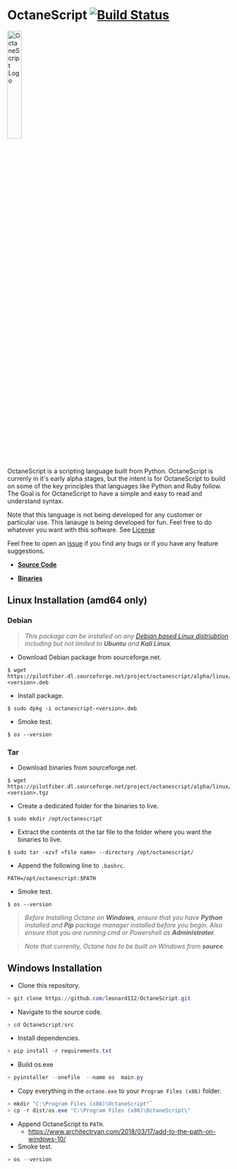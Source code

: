 # OctaneScript [![Build Status](https://travis-ci.com/leonard112/OctaneScript.svg?branch=main)](https://travis-ci.com/leonard112/OctaneScript)
<img src="https://github.com/leonard112/octane/blob/main/images/octanescript-logo.svg" alt="OctaneScript Logo" width=25%></img>

OctaneScript is a scripting language built from Python. OctaneScript is currenly in it's early alpha stages, but the intent is for OctaneScript to build on some of the key principles that languages like Python and Ruby follow. The Goal is for OctaneScript to have a simple and easy to read and understand syntax. 

Note that this language is not being developed for any customer or particular use. This lanauge is being developed for fun. Feel free to do whatever you want with this software. See [License](https://github.com/leonard112/OctaneScript/blob/main/LICENSE)

Feel free to open an [issue](https://github.com/leonard112/OctaneScript/issues) if you find any bugs or if you have any feature suggestions.

* __[Source Code](https://github.com/leonard112/OctaneScript)__

* __[Binaries](https://sourceforge.net/projects/octanescript/files/alpha/linux/amd64/dev)__
  
## Linux Installation (amd64 only)

### Debian
> _This package can be installed on any [Debian based Linux distriubtion](https://www.debian.org/derivatives/) including but not limited to __Ubuntu__ and __Kali Linux__._
* Download Debian package from sourceforge.net.
```console
$ wget https://pilotfiber.dl.sourceforge.net/project/octanescript/alpha/linux/amd64/dev/debian/octanescript-<version>.deb
```
* Install package.
```console
$ sudo dpkg -i octanescript-<version>.deb
```
* Smoke test.
```console
$ os --version
```
### Tar
* Download binaries from sourceforge.net.
```console
$ wget https://pilotfiber.dl.sourceforge.net/project/octanescript/alpha/linux/amd64/dev/tar/octanescript-<version>.tgz
```
* Create a dedicated folder for the binaries to live.
```console
$ sudo mkdir /opt/octanescript
```
* Extract the contents ot the tar file to the folder where you want the binaries to live.
```console
$ sudo tar -xzvf <file name> --directory /opt/octanescript/
```
* Append the following line to `.bashrc`.
```shell
PATH=/opt/octanescript:$PATH
```
* Smoke test.
```console
$ os --version
```

> _Before Installing Octane on __Windows__, ensure that you have __Python__ installed and __Pip__ package manager installed before you begin. Also ensure that you are running cmd or Powershell as __Administrator__._

> _Note that currently, Octane has to be built on Windows from __source__._

## Windows Installation
* Clone this repository.
```powershell
> git clone https://github.com/leonard112/OctaneScript.git
```
* Navigate to the source code.
```powershell
> cd OctaneScript/src
```
* Install dependencies.
```powershell
> pip install -r requirements.txt
```
* Build os.exe
```powershell
> pyinstaller --onefile  --name os  main.py
```
* Copy everything in the `octane.exe` to your `Program Files (x86)` folder.
```powershell
> mkdir "C:\Program Files (x86)\OctaneScript"`
> cp -r dist/os.exe "C:\Program Files (x86)\OctaneScript\"
```
* Append OctaneScript to `PATH`.
  * https://www.architectryan.com/2018/03/17/add-to-the-path-on-windows-10/
* Smoke test.
```powershell
> os --version
```
